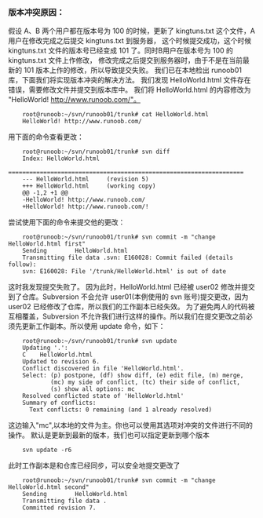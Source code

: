 ### 版本冲突原因：

假设 A、B 两个用户都在版本号为 100 的时候，更新了 kingtuns.txt 这个文件，A 用户在修改完成之后提交 kingtuns.txt 到服务器， 这个时候提交成功，这个时候 kingtuns.txt 文件的版本号已经变成 101 了。同时B用户在版本号为 100 的 kingtuns.txt 文件上作修改， 修改完成之后提交到服务器时，由于不是在当前最新的 101 版本上作的修改，所以导致提交失败。 我们已在本地检出 runoob01 库，下面我们将实现版本冲突的解决方法。 我们发现 HelloWorld.html 文件存在错误，需要修改文件并提交到版本库中。 我们将 HelloWorld.html 的内容修改为 "HelloWorld! http://www.runoob.com/"。

```
    root@runoob:~/svn/runoob01/trunk# cat HelloWorld.html 
    HelloWorld! http://www.runoob.com/
```

用下面的命令查看更改：

```
    root@runoob:~/svn/runoob01/trunk# svn diff 
    Index: HelloWorld.html
    ===================================================================
    --- HelloWorld.html     (revision 5)
    +++ HelloWorld.html     (working copy)
    @@ -1,2 +1 @@
    -HelloWorld! http://www.runoob.com/
    +HelloWorld! http://www.runoob.com/!
```

尝试使用下面的命令来提交他的更改：

```
    root@runoob:~/svn/runoob01/trunk# svn commit -m "change HelloWorld.html first"
    Sending        HelloWorld.html
    Transmitting file data .svn: E160028: Commit failed (details follow):
    svn: E160028: File '/trunk/HelloWorld.html' is out of date
```

这时我发现提交失败了。 因为此时，HelloWorld.html 已经被 user02 修改并提交到了仓库。Subversion 不会允许 user01(本例使用的 svn 账号)提交更改，因为 user02 已经修改了仓库，所以我们的工作副本已经失效。 为了避免两人的代码被互相覆盖，Subversion 不允许我们进行这样的操作。所以我们在提交更改之前必须先更新工作副本。所以使用 update 命令，如下：

```
    root@runoob:~/svn/runoob01/trunk# svn update
    Updating '.':
    C    HelloWorld.html
    Updated to revision 6.
    Conflict discovered in file 'HelloWorld.html'.
    Select: (p) postpone, (df) show diff, (e) edit file, (m) merge,
            (mc) my side of conflict, (tc) their side of conflict,
            (s) show all options: mc
    Resolved conflicted state of 'HelloWorld.html'
    Summary of conflicts:
      Text conflicts: 0 remaining (and 1 already resolved)
```

这边输入"mc",以本地的文件为主。你也可以使用其选项对冲突的文件进行不同的操作。 默认是更新到最新的版本，我们也可以指定更新到哪个版本

```
    svn update -r6
```

此时工作副本是和仓库已经同步，可以安全地提交更改了

```
    root@runoob:~/svn/runoob01/trunk# svn commit -m "change HelloWorld.html second"
    Sending        HelloWorld.html
    Transmitting file data .
    Committed revision 7.
```